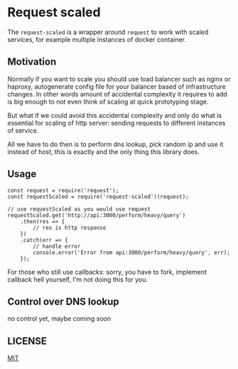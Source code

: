 # Request scaled

The `request-scaled` is a wrapper around `request` to work with scaled services, for example multiple instances of docker container.

## Motivation

Normally if you want to scale you should use load balancer such as nginx or haproxy,
autogenerate config file for your balancer based of infrastructure changes. In other words amount of accidental complexity it requires to add is big enough to not even think of scaling at quick prototyping stage.

But what if we could avoid this accidental complexity and only do what is essential for scaling of http server: sending requests to different instances of service.

All we have to do then is to perform dns lookup, pick random ip and use it instead of host, this is exactly and the only thing this library does.

## Usage

```
const request = require('request');
const requestScaled = require('request-scaled')(request);

// use requestScaled as you would use request
requestScaled.get('http://api:3000/perform/heavy/query')
    .then(res => {
    	// res is http response
    })
    .catch(err => {
    	// handle error
    	console.error('Error from api:3000/perform/heavy/query', err);
    });
```

For those who still use callbacks: sorry, you have to fork, implement callback hell
yourself, I'm not doing this for you.

## Control over DNS lookup

no control yet, maybe coming soon

## LICENSE

[MIT](./LICENSE)
